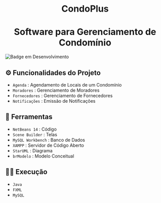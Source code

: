 <h1 align="center"> CondoPlus </h1>
<h1 align="center"> Software para Gerenciamento de Condomínio </h1>

![Badge em Desenvolvimento](http://img.shields.io/static/v1?label=STATUS&message=EM%20DESENVOLVIMENTO&color=GREEN&style=for-the-badge)

## :gear: Funcionalidades do Projeto

- `Agenda` : Agendamento de Locais de um Condomínio
- `Moradores` : Gerenciamento de Moradores
- `Fornecedores` : Gerenciamento de Fornecedores
- `Notificações` : Emissão de Notificações

## :hammer: Ferramentas

- `NetBeans 14` : Código
- `Scene Builder` : Telas
- `MySQL Workbench` : Banco de Dados
- `XAMPP` : Servidor de Código Aberto
- `StarUML` : Diagrama
- `brModelo` : Modelo Conceitual

## 👨‍💻 Execução

- `Java`
- `FXML`
- `MySQL`
